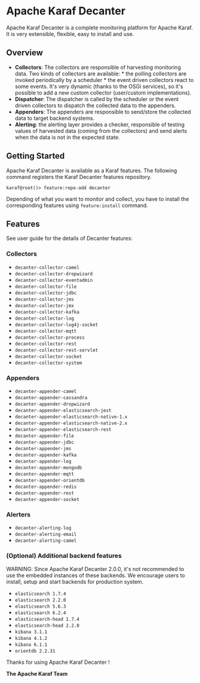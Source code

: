<!--
    Licensed to the Apache Software Foundation (ASF) under one
    or more contributor license agreements.  See the NOTICE file
    distributed with this work for additional information
    regarding copyright ownership.  The ASF licenses this file
    to you under the Apache License, Version 2.0 (the
    "License"); you may not use this file except in compliance
    with the License.  You may obtain a copy of the License at

      http://www.apache.org/licenses/LICENSE-2.0

    Unless required by applicable law or agreed to in writing,
    software distributed under the License is distributed on an
    "AS IS" BASIS, WITHOUT WARRANTIES OR CONDITIONS OF ANY
    KIND, either express or implied.  See the License for the
    specific language governing permissions and limitations
    under the License.
-->

# Apache Karaf Decanter

Apache Karaf Decanter is a complete monitoring platform for Apache Karaf.
It is very extensible, flexible, easy to install and use.

## Overview

* **Collectors**: The collectors are responsible of harvesting monitoring data.
    Two kinds of collectors are available:
      * the polling collectors are invoked periodically by a scheduler
      * the event driven collectors react to some events.
    It's very dynamic (thanks to the OSGi services), so it's possible to add
    a new custom collector (user/custom implementations).
* **Dispatcher**: The dispatcher is called by the scheduler or the event driven collectors
    to dispatch the collected data to the appenders.
* **Appenders**: The appenders are responsible to send/store the collected data to target
    backend systems.
* **Alerting**: the alerting layer provides a checker, responsible of testing values of
      harvested data (coming from the collectors) and send alerts when the data
      is not in the expected state.

## Getting Started

Apache Karaf Decanter is available as a Karaf features. The following command registers
the Karaf Decanter features repository.

```
karaf@root()> feature:repo-add decanter
```

Depending of what you want to monitor and collect, you have to install the corresponding features
using `feature:install` command.

## Features

See user guide for the details of Decanter features:

### Collectors

* `decanter-collector-camel`
* `decanter-collector-dropwizard`
* `decanter-collector-eventadmin`
* `decanter-collector-file`
* `decanter-collector-jdbc`
* `decanter-collector-jms`
* `decanter-collector-jmx`
* `decanter-collector-kafka`
* `decanter-collector-log`
* `decanter-collector-log4j-socket`
* `decanter-collector-mqtt`
* `decanter-collector-process`
* `decanter-collector-rest`
* `decanter-collector-rest-servlet`
* `decanter-collector-socket`
* `decanter-collector-system`

### Appenders

* `decanter-appender-camel`
* `decanter-appender-cassandra`
* `decanter-appender-dropwizard`
* `decanter-appender-elasticsearch-jest`
* `decanter-appender-elasticsearch-native-1.x`
* `decanter-appender-elasticsearch-native-2.x`
* `decanter-appender-elasticsearch-rest`
* `decanter-appender-file`
* `decanter-appender-jdbc`
* `decanter-appender-jms`
* `decanter-appender-kafka`
* `decanter-appender-log`
* `decanter-appender-mongodb`
* `decanter-appender-mqtt`
* `decanter-appender-orientdb`
* `decanter-appender-redis`
* `decanter-appender-rest`
* `decanter-appender-socket`

### Alerters

* `decanter-alerting-log`
* `decanter-alerting-email`
* `decanter-alerting-camel`

### (Optional) Additional backend features

WARNING: Since Apache Karaf Decanter 2.0.0, it's not recommended to use the embedded instances of these backends.
We encourage users to install, setup and start backends for production system.

* `elasticsearch 1.7.4`
* `elasticsearch 2.2.0`
* `elasticsearch 5.6.3`
* `elasticsearch 6.2.4`
* `elasticsearch-head 1.7.4`
* `elasticsearch-head 2.2.0`
* `kibana 3.1.1`
* `kibana 4.1.2`
* `kibana 6.1.1`
* `orientdb 2.2.31`

Thanks for using Apache Karaf Decanter !


**The Apache Karaf Team**
